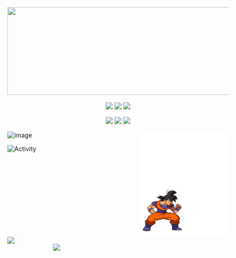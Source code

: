 
<p align="center"><img src="IntroGit.gif" width="800px" height="200px"></p>
<p align="center">
  <a href="https://twitter.com/Felixfaisal46"><img src="https://img.shields.io/twitter/follow/Felixfaisal46?style=for-the-badge&logo=twitter&color=blue"></a>
  <a href="https://www.linkedin.com/in/faisal-ahmed-farooq-6395a0174/"><img src="https://img.shields.io/badge/-faisalahmedfarooq-blue?style=for-the-badge&logo=Linkedin&logoColor=white&link=https://www.linkedin.com/in/faisalahmedfarooq/"></a>
  <a href="https://github.com/felixfaisal"><img src="https://img.shields.io/github/followers/felixfaisal?label=follow&color=white&style=for-the-badge&logo=github"></a>  
</p>
<p align="center"> 
  <img src="https://img.shields.io/static/v1?label=Linux%20Foundation%20Mentee&message=FD.io%20VPP&color=red&style=for-the-badge">
  <img src="https://img.shields.io/static/v1?label=MLH%20Fellow&message=2021%20spring&color=yellow&style=for-the-badge">
  <img src="https://img.shields.io/static/v1?label=FOSSEE%20Fellow&message=2020&color=orange&style=for-the-badge">
</p>

<img src="aboutme.gif" width="204px" height="240px" align="right">

![image](https://user-images.githubusercontent.com/42486737/120118004-e0cd8380-c1ad-11eb-912f-f2b8425ba367.png)

![Activity](https://activity-graph.herokuapp.com/graph?username=felixfaisal&bg_color=000000&color=FFFFFF&line=00D200&point=458862)
<p>
<img src="https://github-readme-streak-stats.herokuapp.com/?user=felixfaisal&theme=dark" align="left" width="400px">
<img src="https://github-readme-stats.vercel.app/api?username=felixfaisal&show_icons=true&theme=dark" align="right" width="400px">
</p>
